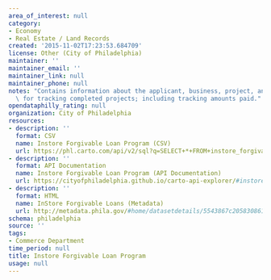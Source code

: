 ```yaml
---
area_of_interest: null
category:
- Economy
- Real Estate / Land Records
created: '2015-11-02T17:23:53.684709'
license: Other (City of Philadelphia)
maintainer: ''
maintainer_email: ''
maintainer_link: null
maintainer_phone: null
notes: "Contains information about the applicant, business, project, and costs. Used\
  \ for tracking completed projects; including tracking amounts paid."
opendataphilly_rating: null
organization: City of Philadelphia
resources:
- description: ''
  format: CSV
  name: Instore Forgivable Loan Program (CSV)
  url: https://phl.carto.com/api/v2/sql?q=SELECT+*+FROM+instore_forgivable_loan_program&filename=instore_forgivable_loan_program&format=csv&skipfields=cartodb_id,the_geom,the_geom_webmercator
- description: ''
  format: API Documentation
  name: Instore Forgivable Loan Program (API Documentation)
  url: https://cityofphiladelphia.github.io/carto-api-explorer/#instore_forgivable_loan_program
- description: ''
  format: HTML
  name: InStore Forgivable Loans (Metadata)
  url: http://metadata.phila.gov/#home/datasetdetails/5543867c20583086178c4f5c/representationdetails/567aef39b7ea7ea14f85bd02/
schema: philadelphia
source: ''
tags:
- Commerce Department
time_period: null
title: Instore Forgivable Loan Program
usage: null
---
```

